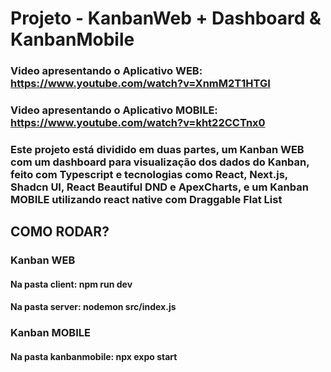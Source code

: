 # Projeto - KanbanWeb + Dashboard & KanbanMobile

### Video apresentando o Aplicativo WEB: https://www.youtube.com/watch?v=XnmM2T1HTGI
### Video apresentando o Aplicativo MOBILE: https://www.youtube.com/watch?v=kht22CCTnx0

### Este projeto está dividido em duas partes, um Kanban WEB com um dashboard para visualização dos dados do Kanban, feito com Typescript e tecnologias como React, Next.js, Shadcn UI, React Beautiful DND e ApexCharts, e um Kanban MOBILE utilizando react native com Draggable Flat List


## COMO RODAR?

### Kanban WEB 
#### Na pasta client: npm run dev
#### Na pasta server: nodemon src/index.js

### Kanban MOBILE
#### Na pasta kanbanmobile: npx expo start
